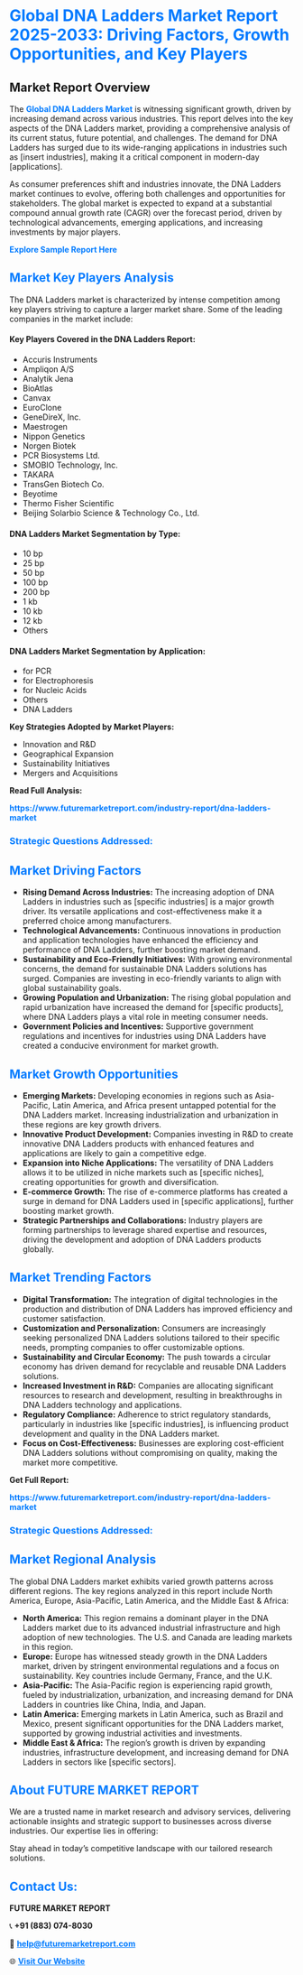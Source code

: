 <h1 style="color: #007BFF;">Global DNA Ladders Market Report 2025-2033: Driving Factors, Growth Opportunities, and Key Players</h1>

<section id="overview">
<h2>Market Report Overview</h2>
<p>The <a href="https://www.futuremarketreport.com/industry-report/dna-ladders-market" style="color: #007BFF; text-decoration: none;"><strong>Global DNA Ladders Market</strong></a> is witnessing significant growth, driven by increasing demand across various industries. This report delves into the key aspects of the DNA Ladders market, providing a comprehensive analysis of its current status, future potential, and challenges. The demand for DNA Ladders has surged due to its wide-ranging applications in industries such as [insert industries], making it a critical component in modern-day [applications].</p>
<p>As consumer preferences shift and industries innovate, the DNA Ladders market continues to evolve, offering both challenges and opportunities for stakeholders. The global market is expected to expand at a substantial compound annual growth rate (CAGR) over the forecast period, driven by technological advancements, emerging applications, and increasing investments by major players.</p>
</section>

<section id="overview">
<p><a href="https://www.futuremarketreport.com/request-sample/reportId=123432" style="color: #007BFF; text-decoration: none;"><strong>Explore Sample Report Here</strong></a></p>
</section>

<section id="key-players">
<h2 style="color: #007BFF;">Market Key Players Analysis</h2>
<p>The DNA Ladders market is characterized by intense competition among key players striving to capture a larger market share. Some of the leading companies in the market include:</p>
<h4>Key Players Covered in the DNA Ladders Report:</h4>
<ul><li>Accuris Instruments</li><li>Ampliqon A/S</li><li>Analytik Jena</li><li>BioAtlas</li><li>Canvax</li><li>EuroClone</li><li>GeneDireX, Inc.</li><li>Maestrogen</li><li>Nippon Genetics</li><li>Norgen Biotek</li><li>PCR Biosystems Ltd.</li><li>SMOBIO Technology, Inc.</li><li>TAKARA</li><li>TransGen Biotech Co.</li><li>Beyotime</li><li>Thermo Fisher Scientific</li><li>Beijing Solarbio Science &amp; Technology Co., Ltd.</li></ul>
<h4>DNA Ladders Market Segmentation by Type:</h4>
<ul><li>10 bp</li><li>25 bp</li><li>50 bp</li><li>100 bp</li><li>200 bp</li><li>1 kb</li><li>10 kb</li><li>12 kb</li><li>Others</li></ul>

<h4>DNA Ladders Market Segmentation by Application:</h4>
<ul><li>for PCR</li><li>for Electrophoresis</li><li>for Nucleic Acids</li><li>Others</li><li>DNA Ladders</li></ul>
<p><strong>Key Strategies Adopted by Market Players:</strong></p>
<ul>
<li>Innovation and R&D</li>
<li>Geographical Expansion</li>
<li>Sustainability Initiatives</li>
<li>Mergers and Acquisitions</li>
</ul>
</section>

<section>
<p><strong>Read Full Analysis: </strong></p><a href="https://www.futuremarketreport.com/industry-report/dna-ladders-market" style="color: #007BFF; text-decoration: none;"><strong>https://www.futuremarketreport.com/industry-report/dna-ladders-market</strong></a>
<h3 style="color: #007BFF;">Strategic Questions Addressed:</h3>
</section>

<section id="driving-factors">
<h2 style="color: #007BFF;">Market Driving Factors</h2>
<ul>
<li><strong>Rising Demand Across Industries:</strong> The increasing adoption of DNA Ladders in industries such as [specific industries] is a major growth driver. Its versatile applications and cost-effectiveness make it a preferred choice among manufacturers.</li>
<li><strong>Technological Advancements:</strong> Continuous innovations in production and application technologies have enhanced the efficiency and performance of DNA Ladders, further boosting market demand.</li>
<li><strong>Sustainability and Eco-Friendly Initiatives:</strong> With growing environmental concerns, the demand for sustainable DNA Ladders solutions has surged. Companies are investing in eco-friendly variants to align with global sustainability goals.</li>
<li><strong>Growing Population and Urbanization:</strong> The rising global population and rapid urbanization have increased the demand for [specific products], where DNA Ladders plays a vital role in meeting consumer needs.</li>
<li><strong>Government Policies and Incentives:</strong> Supportive government regulations and incentives for industries using DNA Ladders have created a conducive environment for market growth.</li>
</ul>
</section>

<section id="growth-opportunities">
<h2 style="color: #007BFF;">Market Growth Opportunities</h2>
<ul>
<li><strong>Emerging Markets:</strong> Developing economies in regions such as Asia-Pacific, Latin America, and Africa present untapped potential for the DNA Ladders market. Increasing industrialization and urbanization in these regions are key growth drivers.</li>
<li><strong>Innovative Product Development:</strong> Companies investing in R&D to create innovative DNA Ladders products with enhanced features and applications are likely to gain a competitive edge.</li>
<li><strong>Expansion into Niche Applications:</strong> The versatility of DNA Ladders allows it to be utilized in niche markets such as [specific niches], creating opportunities for growth and diversification.</li>
<li><strong>E-commerce Growth:</strong> The rise of e-commerce platforms has created a surge in demand for DNA Ladders used in [specific applications], further boosting market growth.</li>
<li><strong>Strategic Partnerships and Collaborations:</strong> Industry players are forming partnerships to leverage shared expertise and resources, driving the development and adoption of DNA Ladders products globally.</li>
</ul>
</section>

<section id="trending-factors">
<h2 style="color: #007BFF;">Market Trending Factors</h2>
<ul>
<li><strong>Digital Transformation:</strong> The integration of digital technologies in the production and distribution of DNA Ladders has improved efficiency and customer satisfaction.</li>
<li><strong>Customization and Personalization:</strong> Consumers are increasingly seeking personalized DNA Ladders solutions tailored to their specific needs, prompting companies to offer customizable options.</li>
<li><strong>Sustainability and Circular Economy:</strong> The push towards a circular economy has driven demand for recyclable and reusable DNA Ladders solutions.</li>
<li><strong>Increased Investment in R&D:</strong> Companies are allocating significant resources to research and development, resulting in breakthroughs in DNA Ladders technology and applications.</li>
<li><strong>Regulatory Compliance:</strong> Adherence to strict regulatory standards, particularly in industries like [specific industries], is influencing product development and quality in the DNA Ladders market.</li>
<li><strong>Focus on Cost-Effectiveness:</strong> Businesses are exploring cost-efficient DNA Ladders solutions without compromising on quality, making the market more competitive.</li>
</ul>
</section>

<section>
<p><strong>Get Full Report: </strong></p><a href="https://www.futuremarketreport.com/industry-report/dna-ladders-market" style="color: #007BFF; text-decoration: none;"><strong>https://www.futuremarketreport.com/industry-report/dna-ladders-market</strong></a>
<h3 style="color: #007BFF;">Strategic Questions Addressed:</h3>
</section>


<section id="regional-analysis">
<h2 style="color: #007BFF;">Market Regional Analysis</h2>
<p>The global DNA Ladders market exhibits varied growth patterns across different regions. The key regions analyzed in this report include North America, Europe, Asia-Pacific, Latin America, and the Middle East & Africa:</p>
<ul>
<li><strong>North America:</strong> This region remains a dominant player in the DNA Ladders market due to its advanced industrial infrastructure and high adoption of new technologies. The U.S. and Canada are leading markets in this region.</li>
<li><strong>Europe:</strong> Europe has witnessed steady growth in the DNA Ladders market, driven by stringent environmental regulations and a focus on sustainability. Key countries include Germany, France, and the U.K.</li>
<li><strong>Asia-Pacific:</strong> The Asia-Pacific region is experiencing rapid growth, fueled by industrialization, urbanization, and increasing demand for DNA Ladders in countries like China, India, and Japan.</li>
<li><strong>Latin America:</strong> Emerging markets in Latin America, such as Brazil and Mexico, present significant opportunities for the DNA Ladders market, supported by growing industrial activities and investments.</li>
<li><strong>Middle East & Africa:</strong> The region’s growth is driven by expanding industries, infrastructure development, and increasing demand for DNA Ladders in sectors like [specific sectors].</li>
</ul>
</section>

<footer>
<h2 style="color: #007BFF;">About FUTURE MARKET REPORT</h2>
<p>We are a trusted name in market research and advisory services, delivering actionable insights and strategic support to businesses across diverse industries. Our expertise lies in offering:</p>

<p>Stay ahead in today’s competitive landscape with our tailored research solutions.</p>

<h2 style="color: #007BFF;">Contact Us:</h2>
<p><strong>FUTURE MARKET REPORT</strong></p>
<p>📞 <strong>+91 (883) 074-8030</strong></p>
<p>📧 <strong><a href="mailto:help@futuremarketreport.com" style="color: #007BFF;">help@futuremarketreport.com</a></strong></p>
<p>🌐 <strong><a href="https://www.futuremarketreport.com/" style="color: #007BFF;">Visit Our Website</a></strong></p>
</footer>